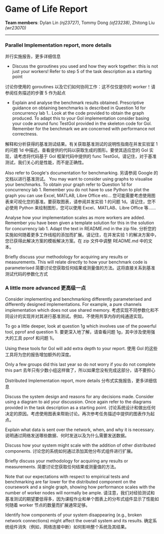 # Game of Life Report 

**Team members**: Dylan Lin *(nj23727)*, Tommy Dong *(of23238)*, Zhitong Liu *(wr23070)*

---

### Parallel Implementation report, more details
并行实施报告，更多详细信息

- Discuss the goroutines you used and how they work together: this is not just your workers! Refer to step 5 of the task description as a starting point

讨论你使用的 goroutines 以及它们如何协同工作：这不仅仅是你的 worker！请参阅任务描述的步骤 5 作为起点

- Explain and analyse the benchmark results obtained. Prescriptive guidance on obtaining benchmarks is described in Question 1d for concurrency lab 1.. Look at the code provided to obtain the graph produced. To adapt this to your Gol implementation consider basing your code around func TestGol provided in the skeleton code for Gol. Remember for the benchmark we are concerned with performance not correctness.

解释和分析获得的基准测试结果。有关获取基准测试的说明性指南在并发实验室 1 的问题 1d 中描述。查看提供的代码以获取生成的图形。要使其适应您的 Gol 实现，请考虑将代码基于 Gol 框架代码中提供的 func TestGol。请记住，对于基准测试，我们关心的是性能，而不是正确性。

Also refer to Google's documentation for benchmarking.
另请参阅 Google 的文档以进行基准测试。
You may want to consider using graphs to visualise your benchmarks. To obtain your graph refer to Question 1d for concurrency lab 1. Remember you do not have to use Python to plot the graph you can use Excel, MATLAB, Libre Office etc...
您可能需要考虑使用图表来可视化您的基准。要获取图表，请参阅并发实验 1 的问题 1d。请记住，您不必使用 Python 来绘制图形，您可以使用 Excel、MATLAB、Libre Office 等......

Analyse how your implementation scales as more workers are added. Remember you have been given a template solution for this in the solution for concurrency lab 1. Adapt the text in README.md in the zip file.
分析您的实施如何随着更多工作线程的添加而扩展。请记住，在并发实验 1 的解决方案中，您已获得此解决方案的模板解决方案。在 zip 文件中调整 README.md 中的文本。

Briefly discuss your methodology for acquiring any results or measurements. This will relate directly to how your benchmark code is parameterised
简要讨论您获取任何结果或测量值的方法。这将直接关系到基准测试代码的参数化方式

### A little more advanced  更高级一点
Consider implementing and benchmarking differently parameterised and differently designed implementations. For example, a pure channels implementation which does not use shared memory.
考虑实现不同参数化和不同设计的实现并对其进行基准测试。例如，不使用共享内存的纯通道实现。

To go a little deeper, look at question 1g which involves use of the powerful tool, pprof and question 1i.
要更深入地了解，请查看问题 1g，其中涉及使用强大的工具 pprof 和问题 1i。

Using these tools for Gol will add extra depth to your report.
使用 Gol 的这些工具将为您的报告增加额外的深度。

Only a few groups did this last year so do not worry if you do not complete this part
去年只有少数小组这样做了，所以如果您没有完成这部分，请不要担心

Distributed Implementation report, more details
分布式实施报告，更多详细信息

Discuss the system design and reasons for any decisions made. Consider using a diagram to aid your discussion. Once again refer to the diagrams provided in the task description as a starting point.
讨论系统设计和做出任何决定的原因。考虑使用图表来帮助讨论。再次参考任务描述中提供的图表作为起点。

Explain what data is sent over the network, when, and why it is necessary.
说明通过网络发送哪些数据、何时发送以及为什么需要发送数据。

Discuss how your system might scale with the addition of other distributed components.
讨论您的系统如何通过添加其他分布式组件进行扩展。

Briefly discuss your methodology for acquiring any results or measurements.
简要讨论您获取任何结果或测量值的方法。

Note that our expectations with respect to empirical tests and benchmarking are far lower for the distributed component on the coursework and a single graph, showing how performance scales with the number of worker nodes will normally be ample.
请注意，我们对经验测试和基准测试的期望要低得多，因为课程作业和单个图表上的分布式组件显示了性能如何随着 worker 节点的数量而扩展通常足够。

Identify how components of your system disappearing (e.g., broken network connections) might affect the overall system and its results.
确定系统组件消失（例如，网络连接中断）如何影响整个系统及其结果。